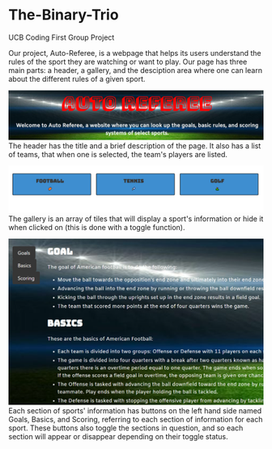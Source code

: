 # The-Binary-Trio
UCB Coding First Group Project

Our project, Auto-Referee, is a webpage that helps its users understand the rules of the sport they are watching or want to play. Our page has three main parts: a header, a gallery, and the desciption area where one can learn about the different rules of a given sport. 

![header](./assets/images/header-image.png)
The header has the title and a brief description of the page. It also has a list of teams, that when one is selected, the team's players are listed. 

![tiles](./assets/images/Gallery-Images.png)
The gallery is an array of tiles that will display a sport's information or hide it when clicked on (this is done with a toggle function). 

![sports_description](./assets/images/Section-with-buttons.png)
Each section of sports' information has buttons on the left hand side named Goals, Basics, and Scoring, referring to each section of information for each sport. These buttons also toggle the sections in question, and so each section will appear or disappear depending on their toggle status.  
